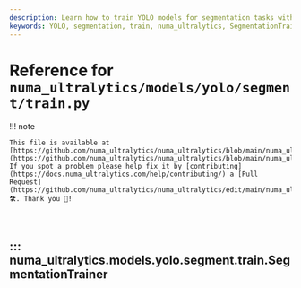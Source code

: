 ```yaml
---
description: Learn how to train YOLO models for segmentation tasks with numa_ultralytics. Explore the SegmentationTrainer class and its functionalities.
keywords: YOLO, segmentation, train, numa_ultralytics, SegmentationTrainer, Python, machine learning, deep learning, tutorials
---
```


# Reference for `numa_ultralytics/models/yolo/segment/train.py`

!!! note

    This file is available at [https://github.com/numa_ultralytics/numa_ultralytics/blob/main/numa_ultralytics/models/yolo/segment/train.py](https://github.com/numa_ultralytics/numa_ultralytics/blob/main/numa_ultralytics/models/yolo/segment/train.py). If you spot a problem please help fix it by [contributing](https://docs.numa_ultralytics.com/help/contributing/) a [Pull Request](https://github.com/numa_ultralytics/numa_ultralytics/edit/main/numa_ultralytics/models/yolo/segment/train.py) 🛠️. Thank you 🙏!

<br>

## ::: numa_ultralytics.models.yolo.segment.train.SegmentationTrainer

<br><br>
